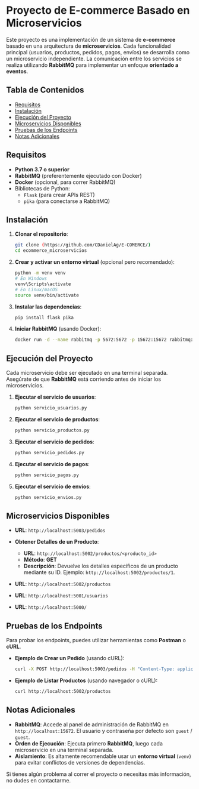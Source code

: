# Proyecto de E-commerce Basado en Microservicios

Este proyecto es una implementación de un sistema de **e-commerce** basado en una arquitectura de **microservicios**. Cada funcionalidad principal (usuarios, productos, pedidos, pagos, envíos) se desarrolla como un microservicio independiente. La comunicación entre los servicios se realiza utilizando **RabbitMQ** para implementar un enfoque **orientado a eventos**.

## Tabla de Contenidos
- [Requisitos](#requisitos)
- [Instalación](#instalación)
- [Ejecución del Proyecto](#ejecución-del-proyecto)
- [Microservicios Disponibles](#microservicios-disponibles)
- [Pruebas de los Endpoints](#pruebas-de-los-endpoints)
- [Notas Adicionales](#notas-adicionales)

## Requisitos
- **Python 3.7 o superior**
- **RabbitMQ** (preferentemente ejecutado con Docker)
- **Docker** (opcional, para correr RabbitMQ)
- Bibliotecas de Python:
  - `Flask` (para crear APIs REST)
  - `pika` (para conectarse a RabbitMQ)

## Instalación
1. **Clonar el repositorio**:
   ```sh
   git clone (https://github.com/CDanielAg/E-COMERCE/)
   cd ecommerce_microservicios
   ```

2. **Crear y activar un entorno virtual** (opcional pero recomendado):
   ```sh
   python -m venv venv
   # En Windows
   venv\Scripts\activate
   # En Linux/macOS
   source venv/bin/activate
   ```

3. **Instalar las dependencias**:
   ```sh
   pip install flask pika
   ```

4. **Iniciar RabbitMQ** (usando Docker):
   ```sh
   docker run -d --name rabbitmq -p 5672:5672 -p 15672:15672 rabbitmq:management
   ```

## Ejecución del Proyecto
Cada microservicio debe ser ejecutado en una terminal separada. Asegúrate de que **RabbitMQ** está corriendo antes de iniciar los microservicios.

1. **Ejecutar el servicio de usuarios**:
   ```sh
   python servicio_usuarios.py
   ```

2. **Ejecutar el servicio de productos**:
   ```sh
   python servicio_productos.py
   ```

3. **Ejecutar el servicio de pedidos**:
   ```sh
   python servicio_pedidos.py
   ```

4. **Ejecutar el servicio de pagos**:
   ```sh
   python servicio_pagos.py
   ```

5. **Ejecutar el servicio de envíos**:
   ```sh
   python servicio_envios.py
   ```

## Microservicios Disponibles

- **URL**: `http://localhost:5003/pedidos`

- **Obtener Detalles de un Producto**:
  - **URL**: `http://localhost:5002/productos/<producto_id>`
  - **Método**: **GET**
  - **Descripción**: Devuelve los detalles específicos de un producto mediante su ID. Ejemplo: `http://localhost:5002/productos/1`.

- **URL**: `http://localhost:5002/productos`

- **URL**: `http://localhost:5001/usuarios`

- **URL**: `http://localhost:5000/`

## Pruebas de los Endpoints
Para probar los endpoints, puedes utilizar herramientas como **Postman** o **cURL**.

- **Ejemplo de Crear un Pedido** (usando cURL):
  ```sh
  curl -X POST http://localhost:5003/pedidos -H "Content-Type: application/json" -d "{\"usuario_id\": 1, \"producto_id\": 2, \"cantidad\": 3}"
  ```

- **Ejemplo de Listar Productos** (usando navegador o cURL):
  ```sh
  curl http://localhost:5002/productos
  ```

## Notas Adicionales
- **RabbitMQ**: Accede al panel de administración de RabbitMQ en `http://localhost:15672`. El usuario y contraseña por defecto son `guest` / `guest`.
- **Orden de Ejecución**: Ejecuta primero **RabbitMQ**, luego cada microservicio en una terminal separada.
- **Aislamiento**: Es altamente recomendable usar un **entorno virtual** (`venv`) para evitar conflictos de versiones de dependencias.

Si tienes algún problema al correr el proyecto o necesitas más información, no dudes en contactarme.

